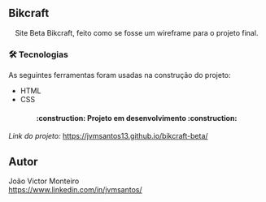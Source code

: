 ## Bikcraft
<p align="center">Site Beta Bikcraft, feito como se fosse um wireframe para o projeto final.</p>

### 🛠 Tecnologias

As seguintes ferramentas foram usadas na construção do projeto:

- HTML
- CSS

<h4 align="center"> 
:construction: Projeto em desenvolvimento :construction:
</h4>

<!-- ![Página](-) -->

*Link do projeto:* https://jvmsantos13.github.io/bikcraft-beta/

## Autor
João Victor Monteiro <br />
https://www.linkedin.com/in/jvmsantos/
